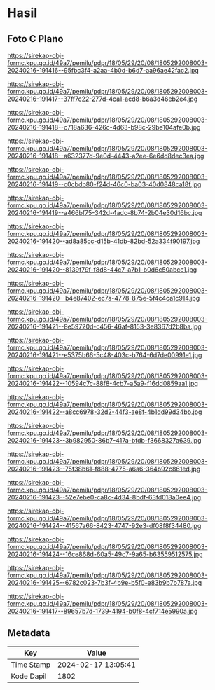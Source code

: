 # Hasil

## Foto C Plano

https://sirekap-obj-formc.kpu.go.id/49a7/pemilu/pdpr/18/05/29/20/08/1805292008003-20240216-191416--95fbc3f4-a2aa-4b0d-b6d7-aa96ae42fac2.jpg

https://sirekap-obj-formc.kpu.go.id/49a7/pemilu/pdpr/18/05/29/20/08/1805292008003-20240216-191417--37ff7c22-277d-4ca1-acd8-b6a3d46eb2e4.jpg

https://sirekap-obj-formc.kpu.go.id/49a7/pemilu/pdpr/18/05/29/20/08/1805292008003-20240216-191418--c718a636-426c-4d63-b98c-29be104afe0b.jpg

https://sirekap-obj-formc.kpu.go.id/49a7/pemilu/pdpr/18/05/29/20/08/1805292008003-20240216-191418--a632377d-9e0d-4443-a2ee-6e6dd8dec3ea.jpg

https://sirekap-obj-formc.kpu.go.id/49a7/pemilu/pdpr/18/05/29/20/08/1805292008003-20240216-191419--c0cbdb80-f24d-46c0-ba03-40d0848ca18f.jpg

https://sirekap-obj-formc.kpu.go.id/49a7/pemilu/pdpr/18/05/29/20/08/1805292008003-20240216-191419--a466bf75-342d-4adc-8b74-2b04e30d16bc.jpg

https://sirekap-obj-formc.kpu.go.id/49a7/pemilu/pdpr/18/05/29/20/08/1805292008003-20240216-191420--ad8a85cc-d15b-41db-82bd-52a334f90197.jpg

https://sirekap-obj-formc.kpu.go.id/49a7/pemilu/pdpr/18/05/29/20/08/1805292008003-20240216-191420--8139f79f-f8d8-44c7-a7b1-b0d6c50abcc1.jpg

https://sirekap-obj-formc.kpu.go.id/49a7/pemilu/pdpr/18/05/29/20/08/1805292008003-20240216-191420--b4e87402-ec7a-4778-875e-5f4c4ca1c914.jpg

https://sirekap-obj-formc.kpu.go.id/49a7/pemilu/pdpr/18/05/29/20/08/1805292008003-20240216-191421--8e59720d-c456-46af-8153-3e8367d2b8ba.jpg

https://sirekap-obj-formc.kpu.go.id/49a7/pemilu/pdpr/18/05/29/20/08/1805292008003-20240216-191421--e5375b66-5c48-403c-b764-6d7de00991e1.jpg

https://sirekap-obj-formc.kpu.go.id/49a7/pemilu/pdpr/18/05/29/20/08/1805292008003-20240216-191422--10594c7c-88f8-4cb7-a5a9-f16dd0859aa1.jpg

https://sirekap-obj-formc.kpu.go.id/49a7/pemilu/pdpr/18/05/29/20/08/1805292008003-20240216-191422--a8cc6978-32d2-44f3-ae8f-4b1dd99d34bb.jpg

https://sirekap-obj-formc.kpu.go.id/49a7/pemilu/pdpr/18/05/29/20/08/1805292008003-20240216-191423--3b982950-86b7-417a-bfdb-f3668327a639.jpg

https://sirekap-obj-formc.kpu.go.id/49a7/pemilu/pdpr/18/05/29/20/08/1805292008003-20240216-191423--75f38b61-f888-4775-a6a6-364b92c861ed.jpg

https://sirekap-obj-formc.kpu.go.id/49a7/pemilu/pdpr/18/05/29/20/08/1805292008003-20240216-191423--52e7ebe0-ca8c-4d34-8bdf-63fd018a0ee4.jpg

https://sirekap-obj-formc.kpu.go.id/49a7/pemilu/pdpr/18/05/29/20/08/1805292008003-20240216-191424--41567a66-8423-4747-92e3-df08f8f34480.jpg

https://sirekap-obj-formc.kpu.go.id/49a7/pemilu/pdpr/18/05/29/20/08/1805292008003-20240216-191424--16ce868d-60a5-49c7-9a65-b63559512575.jpg

https://sirekap-obj-formc.kpu.go.id/49a7/pemilu/pdpr/18/05/29/20/08/1805292008003-20240216-191425--6782c023-7b3f-4b9e-b5f0-e83b9b7b787a.jpg

https://sirekap-obj-formc.kpu.go.id/49a7/pemilu/pdpr/18/05/29/20/08/1805292008003-20240216-191417--89657b7d-1739-4194-b0f8-4cf714e5990a.jpg


## Metadata

| Key        | Value               |
| ---------- | ------------------- |
| Time Stamp | 2024-02-17 13:05:41 |
| Kode Dapil | 1802                |



